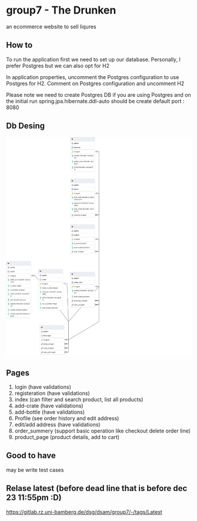 # group7 - The Drunken

an ecommerce website to sell liqures 

## How to
To run the application first we need to set up our database. Personally, I prefer Postgres but we can also opt for H2

In application properties, uncomment the Postgres configuration to use Postgres for H2. Comment on Postgres configuration and uncomment H2


Please note we need to create Postgres DB if you are using Postgres and on the initial run spring.jpa.hibernate.ddl-auto should be create
default port : 8080

##  Db Desing

![db Design](db.png?raw=true "Db Design")

## Pages
1. login (have validations)
2. registeration (have validations)
3. index (can filter and search product, list all products)
4. add-crate (have validations)
5. add-bottle (have validations)
6. Profile (see order history and edit address)
7. edit/add address (have validations)
8. order_summery (support basic operation like checkout delete order line)
9. product_page (product details, add to cart)



## Good to have
may be write test cases 

## Relase latest (before dead line that is before dec 23 11:55pm  :D)
https://gitlab.rz.uni-bamberg.de/dsg/dsam/group7/-/tags/Latest
